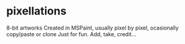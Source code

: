 # pixellations
8-bit artworks
Created in MSPaint, usually pixel by pixel, ocasionally copy/paste or clone
Just for fun.  Add, take, credit...
